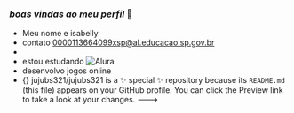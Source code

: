 ### ***boas vindas ao meu perfil*** 💙

- Meu nome e isabelly 
- contato 0000113664099xsp@al.educacao.sp.gov.br
- 
- estou estudando ![Alura](https//www.alura.com.br)
- desenvolvo jogos online 
- {}
jujubs321/jujubs321 is a ✨ special ✨ repository because its `README.md` (this file) appears on your GitHub profile.
You can click the Preview link to take a look at your changes.
--->
